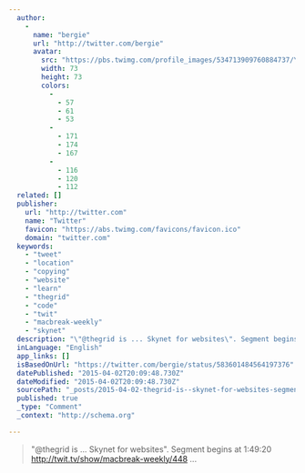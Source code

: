 ```yaml
---
  author: 
    - 
      name: "bergie"
      url: "http://twitter.com/bergie"
      avatar: 
        src: "https://pbs.twimg.com/profile_images/534713909760884737/YeEEeajC_bigger.jpeg"
        width: 73
        height: 73
        colors: 
          - 
            - 57
            - 61
            - 53
          - 
            - 171
            - 174
            - 167
          - 
            - 116
            - 120
            - 112
  related: []
  publisher: 
    url: "http://twitter.com"
    name: "Twitter"
    favicon: "https://abs.twimg.com/favicons/favicon.ico"
    domain: "twitter.com"
  keywords: 
    - "tweet"
    - "location"
    - "copying"
    - "website"
    - "learn"
    - "thegrid"
    - "code"
    - "twit"
    - "macbreak-weekly"
    - "skynet"
  description: "\"@thegrid is ... Skynet for websites\". Segment begins at 1:49:20 http://twit.tv/show/macbreak-weekly/448 ..."
  inLanguage: "English"
  app_links: []
  isBasedOnUrl: "https://twitter.com/bergie/status/583601484564197376"
  datePublished: "2015-04-02T20:09:48.730Z"
  dateModified: "2015-04-02T20:09:48.730Z"
  sourcePath: "_posts/2015-04-02-thegrid-is--skynet-for-websites-segment-begins-at-14.md"
  published: true
  _type: "Comment"
  _context: "http://schema.org"

---
```

> "@thegrid is ... Skynet for websites". Segment begins at 1:49:20 http://twit.tv/show/macbreak-weekly/448 ...